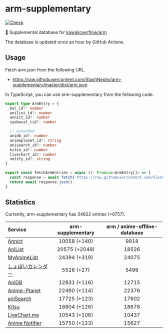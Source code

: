 # arm-supplementary

[![Check](https://github.com/SlashNephy/arm-supplementary/actions/workflows/check-node.yml/badge.svg)](https://github.com/SlashNephy/arm-supplementary/actions/workflows/check-node.yml)

💊 Supplemental database for [kawaiioverflow/arm](https://github.com/kawaiioverflow/arm)

The database is updated once an hour by GitHub Actions.

## Usage

Fetch arm.json from the following URL.

- https://raw.githubusercontent.com/SlashNephy/arm-supplementary/master/dist/arm.json

In TypeScript, you can use arm-supplementary from the following code.

```TypeScript
export type ArmEntry = {
  mal_id?: number
  anilist_id?: number
  annict_id?: number
  syobocal_tid?: number

  // extended
  anidb_id?: number
  animeplanet_id?: string
  anisearch_id?: number
  kitsu_id?: number
  livechart_id?: number
  notify_id?: string
}

export const fetchArmEntries = async (): Promise<ArmEntry[]> => {
  const response = await fetch('https://raw.githubusercontent.com/SlashNephy/arm-supplementary/master/dist/arm.json')
  return await response.json()
}
```

## Statistics

Currently, arm-supplementary has 34822 entries (+6757).

| Service                                     | arm-supplementary | arm / anime-offline-database |
| :------------------------------------------ | :---------------: | :--------------------------: |
| [Annict](https://annict.com)                |   10058 (+140)    |             9918             |
| [AniList](https://anilist.co)               |   20575 (+2049)   |            18526             |
| [MyAnimeList](https://myanimelist.net)      |   24394 (+319)    |            24075             |
| [しょぼいカレンダー](https://cal.syoboi.jp) |    5526 (+27)     |             5499             |
| [AniDB](https://anidb.net)                  |   12831 (+116)    |            12715             |
| [Anime-Planet](https://anime-planet.com)    |   22490 (+114)    |            22376             |
| [aniSearch](https://anisearch.com)          |   17725 (+123)    |            17602             |
| [Kitsu](https://kitsu.io)                   |   18804 (+126)    |            18678             |
| [LiveChart.me](https://livechart.me)        |   10543 (+106)    |            10437             |
| [Anime Notifier](https://notify.moe)        |   15750 (+123)    |            15627             |
